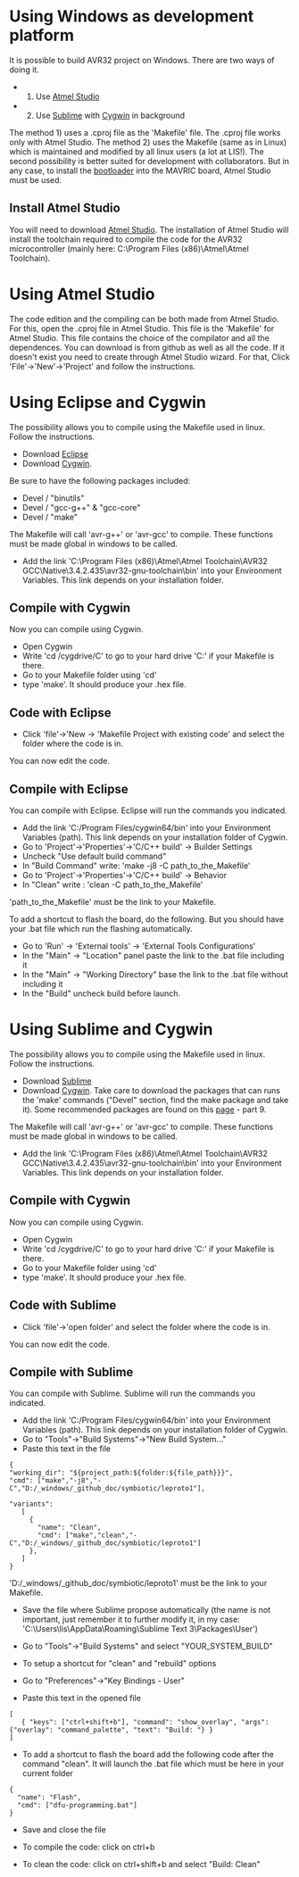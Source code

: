# Using Windows as development platform

It is possible to build AVR32 project on Windows. There are two ways of doing it.
- 1) Use [Atmel Studio](http://www.atmel.com/tools/ATMELSTUDIO.aspx)
- 2) Use [Sublime](http://www.sublimetext.com/) with [Cygwin](https://www.cygwin.com/) in background

The method 1) uses a .cproj file as the 'Makefile' file. The .cproj file works only with Atmel Studio. The method 2) uses the Makefile (same as in Linux) which is maintained and modified by all linux users (a lot at LIS!). The second possibility is better suited for development with collaborators.
But in any case, to install the [bootloader](https://github.com/lis-epfl/MAVRIC/wiki/First-Steps-Installing-Bootloader) into the MAVRIC board, Atmel Studio must be used.

## Install Atmel Studio
You will need to download [Atmel Studio](http://www.atmel.com/tools/ATMELSTUDIO.aspx).
The installation of Atmel Studio will install the toolchain required to compile the code for the AVR32 microcontroller (mainly here: C:\Program Files (x86)\Atmel\Atmel Toolchain\).

# Using Atmel Studio
The code edition and the compiling can be both made from Atmel Studio. For this, open the .cproj file in Atmel Studio. This file is the 'Makefile' for Atmel Studio. This file contains the choice of the compilator and all the dependences. You can download is from github as well as all the code. If it doesn't exist you need to create through Atmel Studio wizard. For that, Click 'File'->'New'->'Project' and follow the instructions.

# Using Eclipse and Cygwin
The possibility allows you to compile using the Makefile used in linux. Follow the instructions.
- Download [Eclipse](http://www.eclipse.org/downloads/packages/eclipse-ide-cc-developers/marsr)
- Download [Cygwin](https://www.cygwin.com/).

Be sure to have the following packages included:
- Devel / "binutils"
- Devel / "gcc-g++" & "gcc-core"
- Devel / "make"

The Makefile will call 'avr-g++' or 'avr-gcc' to compile. These functions must be made global in windows to be called.
- Add the link 'C:\Program Files (x86)\Atmel\Atmel Toolchain\AVR32 GCC\Native\3.4.2.435\avr32-gnu-toolchain\bin' into your Environment Variables. This link depends on your installation folder.

## Compile with Cygwin
Now you can compile using Cygwin.
- Open Cygwin
- Write 'cd /cygdrive/C' to go to your hard drive 'C:' if your Makefile is there.
- Go to your Makefile folder using 'cd'
- type 'make'. It should produce your .hex file.

## Code with Eclipse
- Click 'file'->'New -> 'Makefile Project with existing code' and select the folder where the code is in.

You can now edit the code.

## Compile with Eclipse
You can compile with Eclipse. Eclipse will run the commands you indicated.
 - Add the link 'C:/Program Files/cygwin64/bin' into your Environment Variables (path). This link depends on your installation folder of Cygwin.
 - Go to 'Project'->'Properties'->'C/C++ build' -> Builder Settings
 - Uncheck "Use default build command"
 - In "Build Command" write: 'make -j8 -C path_to_the_Makefile'
 - Go to 'Project'->'Properties'->'C/C++ build' -> Behavior
 - In "Clean" write : 'clean -C path_to_the_Makefile'

'path_to_the_Makefile' must be the link to your Makefile. 

To add a shortcut to flash the board, do the following. But you should have your .bat file which run the flashing automatically.
 - Go to 'Run' -> 'External tools' -> 'External Tools Configurations'
 - In the "Main" -> "Location" panel paste the link to the .bat file including it
 - In the "Main" -> "Working Directory" base the link to the .bat file without including it
 - In the "Build" uncheck build before launch.

# Using Sublime and Cygwin
The possibility allows you to compile using the Makefile used in linux. Follow the instructions.
- Download [Sublime](http://www.sublimetext.com/)
- Download [Cygwin](https://www.cygwin.com/). Take care to download the packages that can runs the 'make' commands ("Devel" section, find the make package and take it). Some recommended packages are found on this [page](http://www.dogsbodynet.com/openr/install_cygwin.html) - part 9.

The Makefile will call 'avr-g++' or 'avr-gcc' to compile. These functions must be made global in windows to be called.
- Add the link 'C:\Program Files (x86)\Atmel\Atmel Toolchain\AVR32 GCC\Native\3.4.2.435\avr32-gnu-toolchain\bin' into your Environment Variables. This link depends on your installation folder.

## Compile with Cygwin
Now you can compile using Cygwin.
- Open Cygwin
- Write 'cd /cygdrive/C' to go to your hard drive 'C:' if your Makefile is there.
- Go to your Makefile folder using 'cd'
- type 'make'. It should produce your .hex file.

## Code with Sublime
- Click 'file'->'open folder' and select the folder where the code is in.

You can now edit the code.

## Compile with Sublime
You can compile with Sublime. Sublime will run the commands you indicated.
 - Add the link 'C:/Program Files/cygwin64/bin' into your Environment Variables (path). This link depends on your installation folder of Cygwin.
 - Go to "Tools"->"Build Systems"->"New Build System..."
 - Paste this text in the file
 ```
{
"working_dir": "${project_path:${folder:${file_path}}}",
"cmd": ["make","-j8","-C","D:/_windows/_github_doc/symbiotic/leproto1"],

"variants":
	[
	  {
	    "name": "Clean",
	    "cmd": ["make","clean","-C","D:/_windows/_github_doc/symbiotic/leproto1"]
	  },
	]
}
 ```
'D:/_windows/_github_doc/symbiotic/leproto1' must be the link to your Makefile. 
- Save the file where Sublime propose automatically (the name is not important, just remember it to further modify it, in my case: 'C:\Users\lis\AppData\Roaming\Sublime Text 3\Packages\User')
 - Go to "Tools"->"Build Systems" and select "YOUR_SYSTEM_BUILD"

- To setup a shortcut for "clean" and "rebuild" options
 - Go to "Preferences"->"Key Bindings - User"
 - Paste this text in the opened file
 ```
[
    { "keys": ["ctrl+shift+b"], "command": "show_overlay", "args": {"overlay": "command_palette", "text": "Build: "} }
]
```
- To add a shortcut to flash the board add the following code after the command "clean". It will launch the .bat file which must be here in your current folder
```
{
  "name": "Flash",
  "cmd": ["dfu-programming.bat"]
}
```
 - Save and close the file

- To compile the code: click on ctrl+b
- To clean the code: click on ctrl+shift+b and select "Build: Clean"
